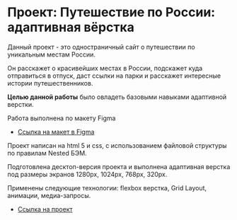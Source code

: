 # Проект: Путешествие по России: адаптивная вёрстка

Данный проект - это одностраничный сайт о путешествии по уникальным местам России.

Он расскажет о красивейших местах в России, подскажет куда отправиться в отпуск, даст ссылки на парки и расскажет интересные истории путешественников.

**Целью данной работы** было овладеть базовыми навыками адаптивной верстки.

Работа выполнена по макету Figma

* [Ссылка на макет в Figma](https://www.figma.com/file/5S2WSbEFL6awjVWJ0NWL8Q/Sprint-3_-Russia-_-desktop-mobile?node-id=28503%3A0)

Проект написан на html 5 и css, с использованием файловой структуры по правилам Nested БЭМ.

Подготовлена десктоп-версия проекта и выполнена адаптивная верстка под размеры экранов 1280px, 1024px, 768px, 320px.

Применены следующие технологии: flexbox верстка, Grid Layout, анимации, медиа-запросы.

* [Ссылка на проект](https://elena-zinchenko.github.io/russian-travel/index.html)


